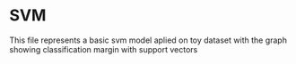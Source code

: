 # SVM
This file represents a basic svm model aplied on toy dataset with the graph showing classification margin with support
vectors

